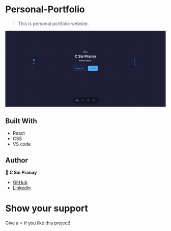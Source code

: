 # Personal-Portfolio
> This is personal portfolio website.

![Portfolio](https://raw.githubusercontent.com/SaiPranay2011/Portfolio-V1/master/src/assets/portfolioV1.png)

## Built With

- React
- CSS
- VS code


## Author

:man: **C Sai Pranay**

- [GitHub](https://github.com/SaiPranay2011)
- [LinkedIn](https://www.linkedin.com/in/sai-pranay-chebium/)

# Show your support
Give a ⭐ if you like this project!

